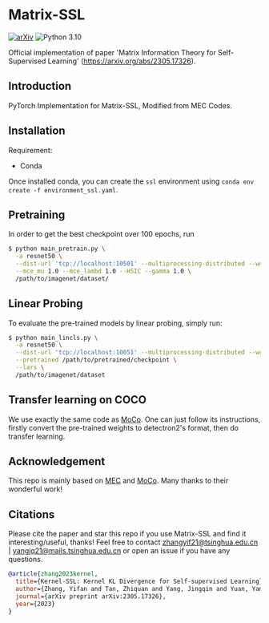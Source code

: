 # Matrix-SSL

[![arXiv](https://img.shields.io/badge/arXiv-Paper-<COLOR>.svg)](https://arxiv.org/abs/2305.17326)
![Python 3.10](https://img.shields.io/badge/python-3.7-green.svg)

Official implementation of paper 'Matrix Information Theory for Self-Supervised Learning' (https://arxiv.org/abs/2305.17326).

## Introduction

PyTorch Implementation for Matrix-SSL, Modified from MEC Codes.

## Installation

Requirement:
- Conda

Once installed conda, you can create the `ssl` environment using 
`conda env create -f environment_ssl.yaml`.

## Pretraining
In order to get the best checkpoint over 100 epochs, run 
```bash
$ python main_pretrain.py \
  -a resnet50 \
  --dist-url 'tcp://localhost:10501' --multiprocessing-distributed --world-size 1 --rank 0 \
  --mce_mu 1.0 --mce_lambd 1.0 --HSIC --gamma 1.0 \ 
  /path/to/imagenet/dataset/
```

## Linear Probing

To evaluate the pre-trained models by linear probing, simply run:
```bash
$ python main_lincls.py \
  -a resnet50 \
  --dist-url 'tcp://localhost:10051' --multiprocessing-distributed --world-size 1 --rank 0 \
  --pretrained /path/to/pretrained/checkpoint \
  --lars \
  /path/to/imagenet/dataset
```
## Transfer learning on COCO

We use exactly the same code as [MoCo](https://github.com/facebookresearch/moco/tree/main/detection). One can just follow its instructions, firstly convert the pre-trained weights to detectron2's format, then do transfer learning. 

## Acknowledgement

This repo is mainly based on [MEC](https://github.com/xinliu20/MEC) and [MoCo](https://github.com/facebookresearch/moco). Many thanks to their wonderful work!

## Citations
Please cite the paper and star this repo if you use Matrix-SSL and find it interesting/useful, thanks! Feel free to contact zhangyif21@tsinghua.edu.cn | yangjq21@mails.tsinghua.edu.cn or open an issue if you have any questions.

```bibtex
@article{zhang2023kernel,
  title={Kernel-SSL: Kernel KL Divergence for Self-supervised Learning},
  author={Zhang, Yifan and Tan, Zhiquan and Yang, Jingqin and Yuan, Yang},
  journal={arXiv preprint arXiv:2305.17326},
  year={2023}
}
```


